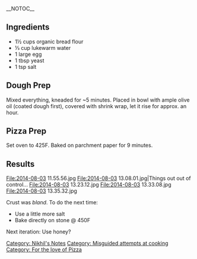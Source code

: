 \_\_NOTOC\_\_

Ingredients
-----------

-   1½ cups organic bread flour
-   ⅓ cup lukewarm water
-   1 large egg
-   1 tbsp yeast
-   1 tsp salt

Dough Prep
----------

Mixed everything, kneaded for \~5 minutes. Placed in bowl with ample
olive oil (coated dough first), covered with shrink wrap, let it rise
for approx. an hour.

Pizza Prep
----------

Set oven to 425F. Baked on parchment paper for 9 minutes.

Results
-------

<File:2014-08-03> 11.55.56.jpg <File:2014-08-03> 13.08.01.jpg|Things out
out of control... <File:2014-08-03> 13.23.12.jpg <File:2014-08-03>
13.33.08.jpg <File:2014-08-03> 13.35.32.jpg

Crust was *bland*. To do the next time:

-   Use a little more salt
-   Bake directly on stone @ 450F

Next iteration: Use honey?

[Category: Nikhil's Notes](Category:_Nikhil's_Notes "wikilink")
[Category: Misguided attempts at
cooking](Category:_Misguided_attempts_at_cooking "wikilink") [Category:
For the love of Pizza](Category:_For_the_love_of_Pizza "wikilink")
